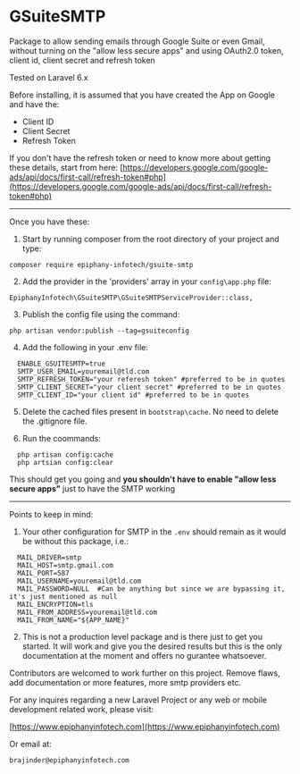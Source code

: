 # GSuiteSMTP
Package to allow sending emails through Google Suite or even Gmail, without turning on the "allow less secure apps" and using OAuth2.0 token, client id, client secret and refresh token

Tested on Laravel 6.x

Before installing, it is assumed that you have created the App on Google and have the:
- Client ID
- Client Secret
- Refresh Token

If you don't have the refresh token or need to know more about getting these details, start from here:
[https://developers.google.com/google-ads/api/docs/first-call/refresh-token#php](https://developers.google.com/google-ads/api/docs/first-call/refresh-token#php)

_________________________________________________________________________________________________________________________

Once you have these:
1. Start by running composer from the root directory of your project and type:
```
composer require epiphany-infotech/gsuite-smtp
```
2. Add the provider in the 'providers' array in your `config\app.php` file:
```
EpiphanyInfotech\GSuiteSMTP\GSuiteSMTPServiceProvider::class,
```
3. Publish the config file using the command:
```
php artisan vendor:publish --tag=gsuiteconfig
```
4. Add the following in your .env file:
```
  ENABLE_GSUITESMTP=true
  SMTP_USER_EMAIL=youremail@tld.com
  SMTP_REFRESH_TOKEN="your referesh token" #preferred to be in quotes
  SMTP_CLIENT_SECRET="your client secret" #preferred to be in quotes
  SMTP_CLIENT_ID="your client id" #preferred to be in quotes
```  
5. Delete the cached files present in `bootstrap\cache`. No need to delete the .gitignore file.

6. Run the coommands:
```
  php artisan config:cache
  php artsian config:clear
```
  
This should get you going and **you shouldn't have to enable "allow less secure apps"** just to have the SMTP working

__________________________________________________________________________________________________________________________

Points to keep in mind:

1. Your other configuration for SMTP in the `.env` should remain as it would be without this package, i.e.:
```
  MAIL_DRIVER=smtp
  MAIL_HOST=smtp.gmail.com
  MAIL_PORT=587
  MAIL_USERNAME=youremail@tld.com
  MAIL_PASSWORD=NULL  #Can be anything but since we are bypassing it, it's just mentioned as null
  MAIL_ENCRYPTION=tls
  MAIL_FROM_ADDRESS=youremail@tld.com
  MAIL_FROM_NAME="${APP_NAME}"
```
2. This is not a production level package and is there just to get you started. It will work and give you the desired results but this is the only documentation at the moment and offers no gurantee whatsoever.

Contributors are welcomed to work further on this project. Remove flaws, add documentation or more features, more smtp providers etc.

For any inquires regarding a new Laravel Project or any web or mobile development related work, please visit:

[https://www.epiphanyinfotech.com](https://www.epiphanyinfotech.com)

Or email at:

`brajinder@epiphanyinfotech.com`

